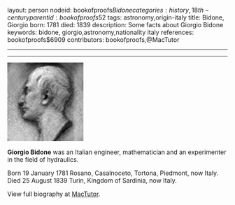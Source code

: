 layout: person
nodeid: bookofproofs$Bidone
categories: history,18th-century
parentid: bookofproofs$52
tags: astronomy,origin-italy
title: Bidone, Giorgio
born: 1781
died: 1839
description: Some facts about Giorgio Bidone
keywords: bidone, giorgio,astronomy,nationality italy
references: bookofproofs$6909
contributors: bookofproofs,@MacTutor

---


---

![Bidone.jpg](https://github.com/bookofproofs/bookofproofs.github.io/blob/main/_sources/_assets/images/portraits/Bidone.jpg?raw=true)

**Giorgio Bidone** was an Italian engineer, mathematician and an experimenter in the field of hydraulics.

Born 19 January 1781 Rosano, Casalnoceto, Tortona, Piedmont, now Italy. Died 25 August 1839 Turin, Kingdom of Sardinia, now Italy.


View full biography at [MacTutor](https://mathshistory.st-andrews.ac.uk/Biographies/Bidone/).